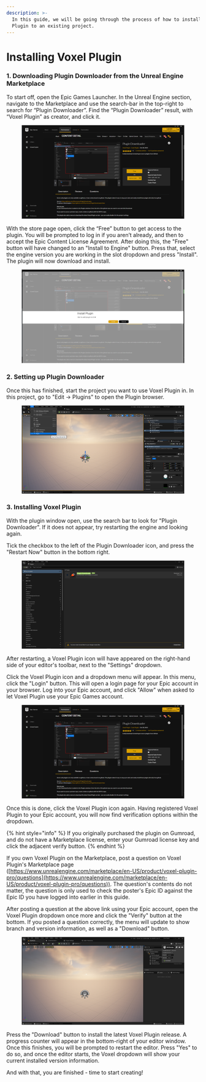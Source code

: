```yaml
---
description: >-
  In this guide, we will be going through the process of how to install Voxel
  Plugin to an existing project.
---
```


# Installing Voxel Plugin

### 1. Downloading Plugin Downloader from the Unreal Engine Marketplace

To start off, open the Epic Games Launcher. In the Unreal Engine section, navigate to the Marketplace and use the search-bar in the top-right to search for “Plugin Downloader”. Find the “Plugin Downloader” result, with “Voxel Plugin” as creator, and click it.

<figure><img src="../.gitbook/assets/image (2) (1) (1).png" alt=""><figcaption></figcaption></figure>

With the store page open, click the “Free” button to get access to the plugin. You will be prompted to log in if you aren’t already, and then to accept the Epic Content License Agreement. After doing this, the "Free" button will have changed to an "Install to Engine" button. Press that, select the engine version you are working in the slot dropdown and press "Install". The plugin will now download and install.&#x20;

<figure><img src="../.gitbook/assets/image (3).png" alt=""><figcaption></figcaption></figure>

### 2. Setting up Plugin Downloader

Once this has finished, start the project you want to use Voxel Plugin in. In this project, go to "Edit -> Plugins" to open the Plugin browser.

<figure><img src="../.gitbook/assets/image (5) (1).png" alt=""><figcaption></figcaption></figure>

### 3. Installing Voxel Plugin

With the plugin window open, use the search bar to look for "Plugin Downloader". If it does not appear, try restarting the engine and looking again.

Tick the checkbox to the left of the Plugin Downloader icon, and press the "Restart Now" button in the bottom right.

<figure><img src="../.gitbook/assets/image (7) (1).png" alt=""><figcaption></figcaption></figure>

After restarting, a Voxel Plugin icon will have appeared on the right-hand side of your editor's toolbar, next to the "Settings" dropdown.&#x20;

Click the Voxel Plugin icon and a dropdown menu will appear. In this menu, click the "Login" button. This will open a login page for your Epic account in your browser. Log into your Epic account, and click "Allow" when asked to let Voxel Plugin use your Epic Games account.

<figure><img src="../.gitbook/assets/image (2) (1).png" alt=""><figcaption></figcaption></figure>

Once this is done, click the Voxel Plugin icon again. Having registered Voxel Plugin to your Epic account, you will now find verification options within the dropdown.&#x20;

{% hint style="info" %}
If you originally purchased the plugin on Gumroad, and do not have a Marketplace license, enter your Gumroad license key and click the adjacent verify button.&#x20;
{% endhint %}

If you own Voxel Plugin on the Marketplace, post a question on Voxel Plugin's Marketplace page ([https://www.unrealengine.com/marketplace/en-US/product/voxel-plugin-pro/questions](https://www.unrealengine.com/marketplace/en-US/product/voxel-plugin-pro/questions)). The question's contents do not matter, the question is only used to check the poster's Epic ID against the Epic ID you have logged into earlier in this guide.

After posting a question at the above link using your Epic account, open the Voxel Plugin dropdown once more and click the "Verify" button at the bottom. If you posted a question correctly, the menu will update to show branch and version information, as well as a "Download" button.

<figure><img src="../.gitbook/assets/image (1) (1).png" alt=""><figcaption></figcaption></figure>

Press the "Download" button to install the latest Voxel Plugin release. A progress counter will appear in the bottom-right of your editor window. Once this finishes, you will be prompted to restart the editor. Press "Yes" to do so, and once the editor starts, the Voxel dropdown will show your current installed version information.

And with that, you are finished - time to start creating!
